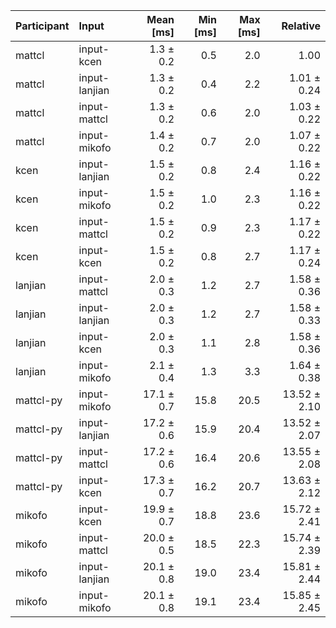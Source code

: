 | Participant | Input | Mean [ms] | Min [ms] | Max [ms] | Relative |
|:---|:---|---:|---:|---:|---:|
| mattcl | input-kcen | 1.3 ± 0.2 | 0.5 | 2.0 | 1.00 |
| mattcl | input-lanjian | 1.3 ± 0.2 | 0.4 | 2.2 | 1.01 ± 0.24 |
| mattcl | input-mattcl | 1.3 ± 0.2 | 0.6 | 2.0 | 1.03 ± 0.22 |
| mattcl | input-mikofo | 1.4 ± 0.2 | 0.7 | 2.0 | 1.07 ± 0.22 |
| kcen | input-lanjian | 1.5 ± 0.2 | 0.8 | 2.4 | 1.16 ± 0.22 |
| kcen | input-mikofo | 1.5 ± 0.2 | 1.0 | 2.3 | 1.16 ± 0.22 |
| kcen | input-mattcl | 1.5 ± 0.2 | 0.9 | 2.3 | 1.17 ± 0.22 |
| kcen | input-kcen | 1.5 ± 0.2 | 0.8 | 2.7 | 1.17 ± 0.24 |
| lanjian | input-mattcl | 2.0 ± 0.3 | 1.2 | 2.7 | 1.58 ± 0.36 |
| lanjian | input-lanjian | 2.0 ± 0.3 | 1.2 | 2.7 | 1.58 ± 0.33 |
| lanjian | input-kcen | 2.0 ± 0.3 | 1.1 | 2.8 | 1.58 ± 0.36 |
| lanjian | input-mikofo | 2.1 ± 0.4 | 1.3 | 3.3 | 1.64 ± 0.38 |
| mattcl-py | input-mikofo | 17.1 ± 0.7 | 15.8 | 20.5 | 13.52 ± 2.10 |
| mattcl-py | input-lanjian | 17.2 ± 0.6 | 15.9 | 20.4 | 13.52 ± 2.07 |
| mattcl-py | input-mattcl | 17.2 ± 0.6 | 16.4 | 20.6 | 13.55 ± 2.08 |
| mattcl-py | input-kcen | 17.3 ± 0.7 | 16.2 | 20.7 | 13.63 ± 2.12 |
| mikofo | input-kcen | 19.9 ± 0.7 | 18.8 | 23.6 | 15.72 ± 2.41 |
| mikofo | input-mattcl | 20.0 ± 0.5 | 18.5 | 22.3 | 15.74 ± 2.39 |
| mikofo | input-lanjian | 20.1 ± 0.8 | 19.0 | 23.4 | 15.81 ± 2.44 |
| mikofo | input-mikofo | 20.1 ± 0.8 | 19.1 | 23.4 | 15.85 ± 2.45 |
